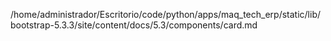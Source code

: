 /home/administrador/Escritorio/code/python/apps/maq_tech_erp/static/lib/bootstrap-5.3.3/site/content/docs/5.3/components/card.md
